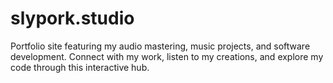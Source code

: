 # slypork.studio
Portfolio site featuring my audio mastering, music projects, and software development. Connect with my work, listen to my creations, and explore my code through this interactive hub. 
 
